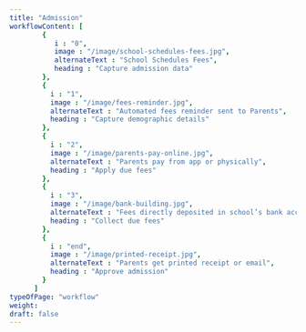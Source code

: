 ```yaml
---
title: "Admission"
workflowContent: [
        {
           i : "0",
           image : "/image/school-schedules-fees.jpg",
           alternateText : "School Schedules Fees",
           heading : "Capture admission data"
        },
        {
          i : "1",
          image : "/image/fees-reminder.jpg",
          alternateText : "Automated fees reminder sent to Parents",
          heading : "Capture demographic details"    
        },
        {
          i : "2",
          image : "/image/parents-pay-online.jpg",
          alternateText : "Parents pay from app or physically",
          heading : "Apply due fees"
        },
        {
          i : "3",
          image : "/image/bank-building.jpg",
          alternateText : "Fees directly deposited in school’s bank account",
          heading : "Collect due fees"
        },
        {
          i : "end",
          image : "/image/printed-receipt.jpg",
          alternateText : "Parents get printed receipt or email",
          heading : "Approve admission"
        }
      ] 
typeOfPage: "workflow"
weight:
draft: false
---
```

